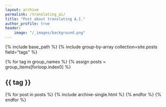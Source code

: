 ```yaml
---
layout: archive
permalink: /translating_ai/
title: "Post about translating A.I."
author_profile: true
header:
    image: "/_images/background.png"
---
```

{% include base_path %}
{% include group-by-array collection=site.posts field="tags" %}

{% for tag in group_names %}
  {% assign posts = group_items[forloop.index0] %}
  <h2 id="{{ tag | slugify }}" class="archive__subtitle">{{ tag }}</h2>
  {% for post in posts %}
    {% include archive-single.html %}
  {% endfor %}
{% endfor %}  
  
    
    

